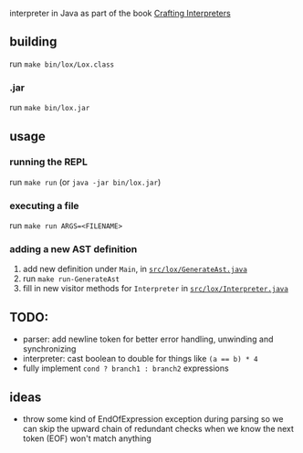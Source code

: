 interpreter in Java as part of the book [Crafting Interpreters](http://www.craftinginterpreters.com)
## building
run `make bin/lox/Lox.class`
### .jar
run `make bin/lox.jar`
## usage
### running the REPL
run `make run` (or `java -jar bin/lox.jar`)
### executing a file
run `make run ARGS=<FILENAME>`
### adding a new AST definition
1. add new definition under `Main`, in [`src/lox/GenerateAst.java`](src/lox/GenerateAst.java)
2. run `make run-GenerateAst`
3. fill in new visitor methods for `Interpreter` in [`src/lox/Interpreter.java`](src/lox/Interpreter.java)
## TODO:
- parser: add newline token for better error handling, unwinding and synchronizing
- interpreter: cast boolean to double for things like `(a == b) * 4`
- fully implement `cond ? branch1 : branch2` expressions
## ideas
- throw some kind of EndOfExpression exception during parsing so we can skip the upward chain of redundant checks when we know the next token (EOF) won't match anything

